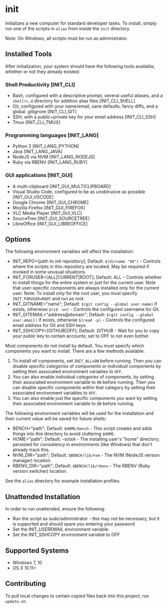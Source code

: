 # init

Initializes a new computer for standard developer tasks. To install, simply run one of the scripts in `alias` from inside the `init` directory.

Note: On Windows, all scripts must be run as administrator.

## Installed Tools

After initialization, your system should have the following tools available, whether or not they already existed:

### Shell Productivity [INIT_CLI]

- Bash, configured with a descriptive prompt, several useful aliases, and a `shellrc.d` directory for addition alias files [INIT_CLI_SHELL]
- Git, configured with your name/email, sane defaults, fancy diffs, and a global .gitignore [INIT_CLI_GIT]
- SSH, with a public+private key for your email address [INIT_CLI_SSH]
- Tmux [INIT_CLI_TMUX]

### Programming languages [INIT_LANG]

- Python 2 [INIT_LANG_PYTHON]
- Java [INIT_LANG_JAVA]
- NodeJS via NVM [INIT_LANG_NODEJS]
- Ruby via RBENV [INIT_LANG_RUBY]

### GUI applications [INIT_GUI]

- A multi-clipboard [INIT_GUI_MULTICLIPBOARD]
- Visual Studio Code, configured to be as unobtrusive as possible [INIT_GUI_VSCODE]
- Google Chrome [INIT_GUI_CHROME]
- Mozilla Firefox [INIT_GUI_FIREFOX]
- VLC Media Player [INIT_GUI_VLC]
- SourceTree [INIT_GUI_SOURCETREE]
- LibreOffice [INIT_GUI_LIBREOFFICE]

## Options

The following environment variables will affect the installation:

- INIT_REPO=[path to init repository]; Default: `$(dirname "$0")` - Controls where the scripts in this repository are located. May be required if invoked in some unusual situations.
- INIT_FORUSER=[ALL|CURRENT|ROOT]; Default: ALL - Controls whether to install things for the entire system or just for the current user. Note that user-specific components are always installed only for the current user. Note: To install only for the root user, you *must* specify `INIT_FORUSER=ROOT` and run as root.
- INIT_GITNAME="name"; Default: `$(git config --global user.name)` if exists, otherwise `$(id -un)` - Controls the configured username for Git.
- INIT_GITEMAIL="address@domain"; Default: `$(git config --global user.email)` if exists, otherwise `$(read -p)` - Controls the configured email address for Git and SSH keys.
- INIT_SSHCOPY=[GITHUB|OFF]; Default: GITHUB - Wait for you to copy your public key to certain accounts; set to OFF to not even bother.

Most components do not install by default. You must specify which components you want to install. There are a few methods available:

1. To install *all* components, set `INIT_ALL=ON` before running. Then you can disable specific *categories* of components or *individual* components by setting their associated environment variables to `OFF`.
2. You can also enable individual *categories* of components, by setting their associated environment variable to `ON` before running. Then you can disable specific components *within* that category by setting their associated environment variables to `OFF`.
3. You can also enable just the specific components you want by setting their associated environment variable to `ON` before running.

The following environment variables will be used for the installation and their current value will be saved for future shells:

- BENCH="path"; Default: `$HOME/bench` - This script creates and adds things into this directory to avoid cluttering `$HOME`.
- HOME="path"; Default: `~$USER` - The installing user's "home" directory; persisted for consistency in environments (like Windows) that don't already track this.
- NVM_DIR="path"; Default: `$BENCH/lib/nvm` - The NVM (NodeJS version manager) location.
- RBENV_DIR="path"; Default: `$BENCH/lib/rbenv` - The RBENV (Ruby version switcher) location.

See the `alias` directory for example installation profiles.

## Unattended Installation

In order to run unattended, ensure the following:

- Run the script as sudo/administrator - this may not be necessary, but it is supported and should spare you entering your password
- Set the INIT_USEREMAIL environment variable
- Set the INIT_SSHCOPY environment variable to OFF

## Supported Systems

- Windows 7, 10
- OS X 10.11+

## Contributing

To pull local changes to certain copied files back into this project, run `update.sh`.
